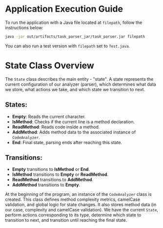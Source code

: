 # Application Execution Guide

To run the application with a Java file located at `filepath`, follow the instructions below:

```bash
java -jar out/artifacts/task_parser_jar/task_parser.jar filepath
```

You can also run a test version with `filepath` set to `Test.java`.

# State Class Overview

The `State` class describes the main entity - "state". A state represents the current configuration of our analyzer (parser), which determines what data we store, what actions we take, and which state we transition to next.

## States:
- **Empty**: Reads the current character.
- **IsMethod**: Checks if the current line is a method declaration.
- **ReadMethod**: Reads code inside a method.
- **AddMethod**: Adds method data to the associated instance of `CodeAnalyzer`.
- **End**: Final state, parsing ends after reaching this state.

## Transitions:
- **Empty** transitions to **IsMethod** or **End**.
- **IsMethod** transitions to **Empty** or **ReadMethod**.
- **ReadMethod** transitions to **AddMethod**.
- **AddMethod** transitions to **Empty**.

At the beginning of the program, an instance of the `CodeAnalyzer` class is created. This class defines method complexity metrics, camelCase validation, and global logic for state changes. It also stores method data (in our case, complexity and camelCase validation). We have the current `State`, perform actions corresponding to its type, determine which state to transition to next, and transition until reaching the final state.

